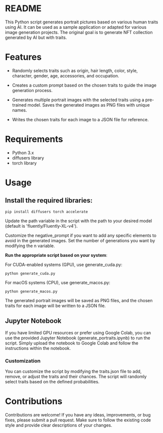 
# README
This Python script generates portrait pictures based on various human traits using AI. It can be used as a sample application or adapted for various image generation projects. The original goal is to generate NFT collection generated by AI but with traits.

# Features

- Randomly selects traits such as origin, hair length, color, style, character, gender, age, accessories, and occupation.

- Creates a custom prompt based on the chosen traits to guide the image generation process.
  
- Generates multiple portrait images with the selected traits using a pre-trained model.
Saves the generated images as PNG files with unique names.

- Writes the chosen traits for each image to a JSON file for reference.

# Requirements

- Python 3.x
- diffusers library
- torch library

# Usage

## Install the required libraries:
    pip install diffusers torch accelerate

Update the path variable in the script with the path to your desired model (default is 'fluently/Fluently-XL-v4').

Customize the negative_prompt if you want to add any specific elements to avoid in the generated images.
Set the number of generations you want by modifying the n variable.

**Run the appropriate script based on your system**:

For CUDA-enabled systems (GPU), use generate_cuda.py:
    
    python generate_cuda.py

For macOS systems (CPU), use generate_macos.py:
 
    python generate_macos.py


The generated portrait images will be saved as PNG files, and the chosen traits for each image will be written to a JSON file.

## Jupyter Notebook
If you have limited GPU resources or prefer using Google Colab, you can use the provided Jupyter Notebook (generate_portraits.ipynb) to run the script. Simply upload the notebook to Google Colab and follow the instructions within the notebook.

### Customization

You can customize the script by modifying the traits.json file to add, remove, or adjust the traits and their chances. The script will randomly select traits based on the defined probabilities.

# Contributions

Contributions are welcome! If you have any ideas, improvements, or bug fixes, please submit a pull request. Make sure to follow the existing code style and provide clear descriptions of your changes.
